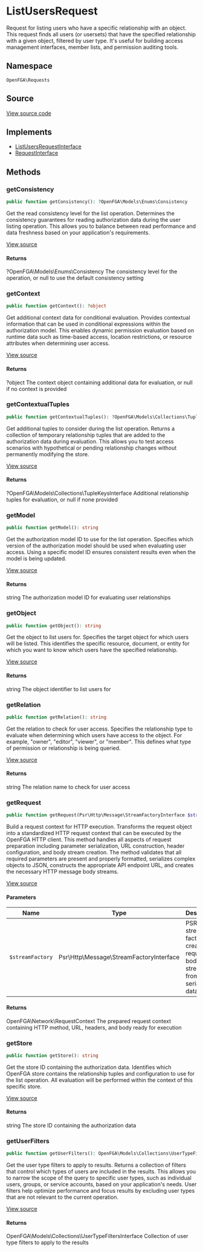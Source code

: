 # ListUsersRequest

Request for listing users who have a specific relationship with an object. This request finds all users (or usersets) that have the specified relationship with a given object, filtered by user type. It&#039;s useful for building access management interfaces, member lists, and permission auditing tools.

## Namespace
`OpenFGA\Requests`

## Source
[View source code](https://github.com/evansims/openfga-php/blob/main/src/Requests/ListUsersRequest.php)

## Implements
* [ListUsersRequestInterface](ListUsersRequestInterface.md)
* [RequestInterface](RequestInterface.md)



## Methods
### getConsistency


```php
public function getConsistency(): ?OpenFGA\Models\Enums\Consistency
```

Get the read consistency level for the list operation. Determines the consistency guarantees for reading authorization data during the user listing operation. This allows you to balance between read performance and data freshness based on your application&#039;s requirements.

[View source](https://github.com/evansims/openfga-php/blob/main/src/Requests/ListUsersRequest.php#L82)


#### Returns
?OpenFGA\Models\Enums\Consistency
 The consistency level for the operation, or null to use the default consistency setting

### getContext


```php
public function getContext(): ?object
```

Get additional context data for conditional evaluation. Provides contextual information that can be used in conditional expressions within the authorization model. This enables dynamic permission evaluation based on runtime data such as time-based access, location restrictions, or resource attributes when determining user access.

[View source](https://github.com/evansims/openfga-php/blob/main/src/Requests/ListUsersRequest.php#L91)


#### Returns
?object
 The context object containing additional data for evaluation, or null if no context is provided

### getContextualTuples


```php
public function getContextualTuples(): ?OpenFGA\Models\Collections\TupleKeysInterface
```

Get additional tuples to consider during the list operation. Returns a collection of temporary relationship tuples that are added to the authorization data during evaluation. This allows you to test access scenarios with hypothetical or pending relationship changes without permanently modifying the store.

[View source](https://github.com/evansims/openfga-php/blob/main/src/Requests/ListUsersRequest.php#L100)


#### Returns
?OpenFGA\Models\Collections\TupleKeysInterface
 Additional relationship tuples for evaluation, or null if none provided

### getModel


```php
public function getModel(): string
```

Get the authorization model ID to use for the list operation. Specifies which version of the authorization model should be used when evaluating user access. Using a specific model ID ensures consistent results even when the model is being updated.

[View source](https://github.com/evansims/openfga-php/blob/main/src/Requests/ListUsersRequest.php#L109)


#### Returns
string
 The authorization model ID for evaluating user relationships

### getObject


```php
public function getObject(): string
```

Get the object to list users for. Specifies the target object for which users will be listed. This identifies the specific resource, document, or entity for which you want to know which users have the specified relationship.

[View source](https://github.com/evansims/openfga-php/blob/main/src/Requests/ListUsersRequest.php#L118)


#### Returns
string
 The object identifier to list users for

### getRelation


```php
public function getRelation(): string
```

Get the relation to check for user access. Specifies the relationship type to evaluate when determining which users have access to the object. For example, &quot;owner&quot;, &quot;editor&quot;, &quot;viewer&quot;, or &quot;member&quot;. This defines what type of permission or relationship is being queried.

[View source](https://github.com/evansims/openfga-php/blob/main/src/Requests/ListUsersRequest.php#L127)


#### Returns
string
 The relation name to check for user access

### getRequest


```php
public function getRequest(Psr\Http\Message\StreamFactoryInterface $streamFactory): OpenFGA\Network\RequestContext
```

Build a request context for HTTP execution. Transforms the request object into a standardized HTTP request context that can be executed by the OpenFGA HTTP client. This method handles all aspects of request preparation including parameter serialization, URL construction, header configuration, and body stream creation. The method validates that all required parameters are present and properly formatted, serializes complex objects to JSON, constructs the appropriate API endpoint URL, and creates the necessary HTTP message body streams.

[View source](https://github.com/evansims/openfga-php/blob/main/src/Requests/ListUsersRequest.php#L138)

#### Parameters
| Name | Type | Description |
|------|------|-------------|
| `$streamFactory` | Psr\Http\Message\StreamFactoryInterface | PSR-7 stream factory for creating request body streams from serialized data |

#### Returns
OpenFGA\Network\RequestContext
 The prepared request context containing HTTP method, URL, headers, and body ready for execution

### getStore


```php
public function getStore(): string
```

Get the store ID containing the authorization data. Identifies which OpenFGA store contains the relationship tuples and configuration to use for the list operation. All evaluation will be performed within the context of this specific store.

[View source](https://github.com/evansims/openfga-php/blob/main/src/Requests/ListUsersRequest.php#L172)


#### Returns
string
 The store ID containing the authorization data

### getUserFilters


```php
public function getUserFilters(): OpenFGA\Models\Collections\UserTypeFiltersInterface
```

Get the user type filters to apply to results. Returns a collection of filters that control which types of users are included in the results. This allows you to narrow the scope of the query to specific user types, such as individual users, groups, or service accounts, based on your application&#039;s needs. User filters help optimize performance and focus results by excluding user types that are not relevant to the current operation.

[View source](https://github.com/evansims/openfga-php/blob/main/src/Requests/ListUsersRequest.php#L181)


#### Returns
OpenFGA\Models\Collections\UserTypeFiltersInterface
 Collection of user type filters to apply to the results

